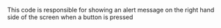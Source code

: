 This code is responsible for showing an alert message on the right hand side of the screen when a button is pressed
